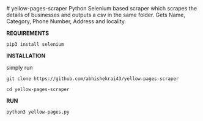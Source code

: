 <head>
  <meta name="google-site-verification" content="2yFYZWwMInNYqVGarzS4imN1ASlVCGiR2IBy-c17q2g" />
 </head>
# yellow-pages-scraper
Python Selenium based scraper which scrapes the details of businesses and outputs a csv in the same folder.
Gets Name, Category, Phone Number, Address and locality.

**REQUIREMENTS**

`pip3 install selenium`


**INSTALLATION**

simply run

`git clone https://github.com/abhishekrai43/yellow-pages-scraper`

`cd yellow-pages-scraper`


**RUN**

`python3 yellow-pages.py`

